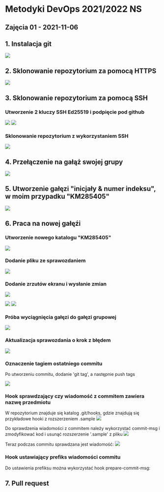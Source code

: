 # Metodyki DevOps 2021/2022 NS
Zajęcia 01 - 2021-11-06
---
 
## 1. Instalacja git 
![](img/1.git.png)

## 2. Sklonowanie repozytorium za pomocą HTTPS
![](img/2.clone%20https.PNG)

## 3. Sklonowanie repozytorium za pomocą SSH

### Utworzenie 2 kluczy SSH Ed25519 i podpięcie pod github
![](img/3.%20add%20ssh.png)
![](img/3.%20ssh%20keys%20github.PNG)

### Sklonowanie repozytorium z wykorzystaniem SSH
![](img/3.clone%20ssh.PNG)

## 4. Przełączenie na gałąż swojej grupy
![](img/4.git%20branch.PNG)

## 5. Utworzenie gałęzi "inicjały & numer indeksu", w moim przypadku "KM285405"
![](img/5.new%20branch.PNG)

## 6. Praca na nowej gałęźi

### Utworzenie nowego katalogu "KM285405"
![](img/6.%20new%20catalog.PNG)

### Dodanie pliku ze sprawozdaniem
![](img/6.report.png)

### Dodanie zrzutów ekranu i wysłanie zmian
![](img/6.%20git%20config.png)

![](img/6.%20git%20add.PNG)
![](img/6.%20commit%20%26%20push.PNG)

### Próba wyciągnięcia gałęzi do gałęzi grupowej
![](img/6.failed.png)

### Aktualizacja sprawozdania o krok z błędem
![](img/6.after_fail_update.png)

### Oznaczenie tagiem ostatniego commitu

Po utworzeniu commitu, dodanie 'git tag', a następnie push tags

![](img/6.git_tag.png)

### Hook sprawdzający czy wiadomość z commitem zawiera nazwę przedmiotu

W repozytorium znajduje się katalog .git/hooks, gdzie znajdują się przykładowe hooki z rozszerzeniem .sample
![](img/6.hooks_1.PNG)

Do sprawdzenia wiadomości z commitem należy wykorzystać commit-msg i zmodyfikować kod i usunąć rozszerzenie '.sample' z pliku
![](img/6.hook_check.png)

Teraz podczas commitu sprawdzana jest wiadomość:
![](img/6.hooks_test.png)

### Hook ustawiający prefiks wiadomości commitu

Do ustawienia prefiksu można wykorzystać hook prepare-commit-msg:


## 7. Pull request

